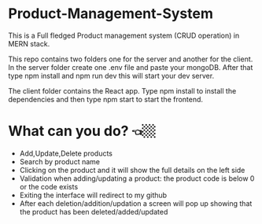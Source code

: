 # Product-Management-System 
 
This is a Full fledged Product management system (CRUD operation) in MERN stack.

This repo contains two folders one for the server and another for the client. In the server folder create one .env file and paste your mongoDB. After that type npm install and npm run dev this will start your dev server.

The client folder contains the React app. Type npm install to install the dependencies and then type npm start to start the frontend.
 
 # What can you do? 👈🏼
- Add,Update,Delete products
- Search by product name
- Clicking on the product and it will show the full details on the left side
- Validation when adding/updating a product: the product code is below 0 or the code exists
- Exiting the interface will redirect to my github
- After each deletion/addition/updation a screen will pop up showing that the product has been deleted/added/updated



 



